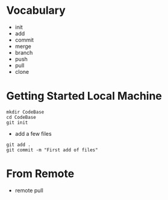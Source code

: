 # Vocabulary 
* init
* add
* commit
* merge
* branch
* push
* pull
* clone

# Getting Started Local Machine 
```shell
mkdir CodeBase
cd CodeBase
git init
```
* add a few files
```shell
git add .
git commit -m "First add of files"
```
  
# From Remote 
* remote pull
